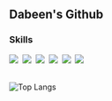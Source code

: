 ## Dabeen's Github

### Skills
<div>
  <img src="https://img.shields.io/badge/android-3DDC84.svg?style=for-the-badge&logo=android&logoColor=white" />&nbsp
  <img src="https://img.shields.io/badge/kotlin-7F52FF?style=for-the-badge&logo=android&logoColor=white" />&nbsp
  <img src="https://img.shields.io/badge/python-3670A0?style=for-the-badge&logo=python&logoColor=ffdd54" />&nbsp
  <img src="https://img.shields.io/badge/pandas-150458.svg?style=for-the-badge&logo=pandas&logoColor=white" />&nbsp
  <img src="https://img.shields.io/badge/numpy-4d77cf.svg?style=for-the-badge&logo=numpy&logoColor=white" />&nbsp
  <img src="https://img.shields.io/badge/Matplotlib-11557c.svg?style=for-the-badge&logo=Matplotlib&logoColor=white" />&nbsp
</div>

<br>

![Top Langs](https://github-readme-stats.vercel.app/api/top-langs/?username=dabeen02&layout=compact&theme=radical)
